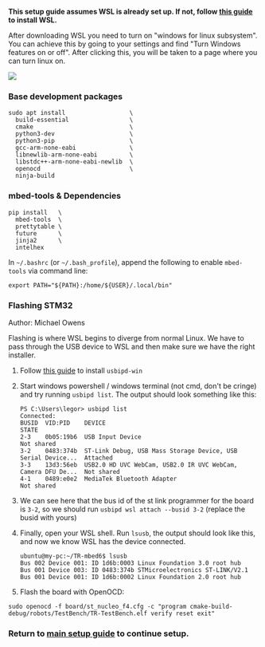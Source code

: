 **This setup guide assumes WSL is already set up. 
If not, follow [this guide](https://docs.microsoft.com/en-us/windows/wsl/install-win10) to install WSL.**

After downloading WSL you need to turn on "windows for linux subsystem". You can achieve this by going to your settings and find "Turn Windows features on or off". After clicking this, you will be taken to a page where you can turn linux on. 

![](path/to/image.png)

### Base development packages
```shell
sudo apt install                  \
  build-essential                 \
  cmake                           \
  python3-dev                     \
  python3-pip                     \
  gcc-arm-none-eabi               \
  libnewlib-arm-none-eabi         \
  libstdc++-arm-none-eabi-newlib  \
  openocd                         \
  ninja-build
```

### mbed-tools & Dependencies
```shell
pip install   \
  mbed-tools  \
  prettytable \
  future      \
  jinja2      \
  intelhex
```

In `~/.bashrc` (or `~/.bash_profile`), append the following to enable `mbed-tools` via command line:

```shell
export PATH="${PATH}:/home/${USER}/.local/bin"
```

### Flashing STM32

Author: Michael Owens

Flashing is where WSL begins to diverge from normal Linux. We have to pass through the USB device to WSL and then make sure we have the right installer.

1. Follow [this guide](https://learn.microsoft.com/en-us/windows/wsl/connect-usb#attach-a-usb-device) to install `usbipd-win`

2. Start windows powershell / windows terminal (not cmd, don't be cringe) and try running `usbipd list`. The output should look something like this:

   ```
   PS C:\Users\legor> usbipd list
   Connected:
   BUSID  VID:PID    DEVICE                                                        STATE
   2-3    0b05:19b6  USB Input Device                                              Not shared
   3-2    0483:374b  ST-Link Debug, USB Mass Storage Device, USB Serial Device...  Attached
   3-3    13d3:56eb  USB2.0 HD UVC WebCam, USB2.0 IR UVC WebCam, Camera DFU De...  Not shared
   4-1    0489:e0e2  MediaTek Bluetooth Adapter                                    Not shared
   ```

3. We can see here that the bus id of the st link programmer for the board is `3-2`, so we should run `usbipd wsl attach --busid 3-2` (replace the busid with yours)

4. Finally, open your WSL shell. Run `lsusb`, the output should look like this, and now we know WSL has the device connected.

   ```
   ubuntu@my-pc:~/TR-mbed6$ lsusb
   Bus 002 Device 001: ID 1d6b:0003 Linux Foundation 3.0 root hub
   Bus 001 Device 003: ID 0483:374b STMicroelectronics ST-LINK/V2.1
   Bus 001 Device 001: ID 1d6b:0002 Linux Foundation 2.0 root hub
   ```

5. Flash the board with OpenOCD:

```shell
sudo openocd -f board/st_nucleo_f4.cfg -c "program cmake-build-debug/robots/TestBench/TR-TestBench.elf verify reset exit"
```

### Return to [main setup guide](../../README.md#setup) to continue setup.
